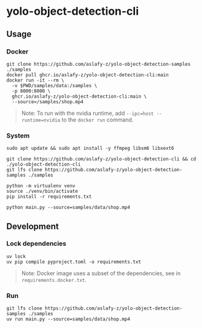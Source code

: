 # yolo-object-detection-cli

## Usage

### Docker

```shell
git clone https://github.com/aslafy-z/yolo-object-detection-samples ./samples
docker pull ghcr.io/aslafy-z/yolo-object-detection-cli:main
docker run -it --rm \
  -v $PWD/samples/data:/samples \
  -p 8000:8000 \
  ghcr.io/aslafy-z/yolo-object-detection-cli:main \
  --source=/samples/shop.mp4
```

> Note: To run with the nvidia runtime, add `--ipc=host --runtime=nvidia` to the `docker run` command.

### System

```shell
sudo apt update && sudo apt install -y ffmpeg libsm6 libxext6

git clone https://github.com/aslafy-z/yolo-object-detection-cli && cd ./yolo-object-detection-cli
git lfs clone https://github.com/aslafy-z/yolo-object-detection-samples ./samples

python -m virtualenv venv
source ./venv/bin/activate
pip install -r requirements.txt

python main.py --source=samples/data/shop.mp4
```

## Development

### Lock dependencies

```shell
uv lock
uv pip compile pyproject.toml -o requirements.txt
```

> Note: Docker image uses a subset of the dependencies, see in `requirements.docker.txt`.

### Run

```shell
git lfs clone https://github.com/aslafy-z/yolo-object-detection-samples ./samples
uv run main.py --source=samples/data/shop.mp4
```
